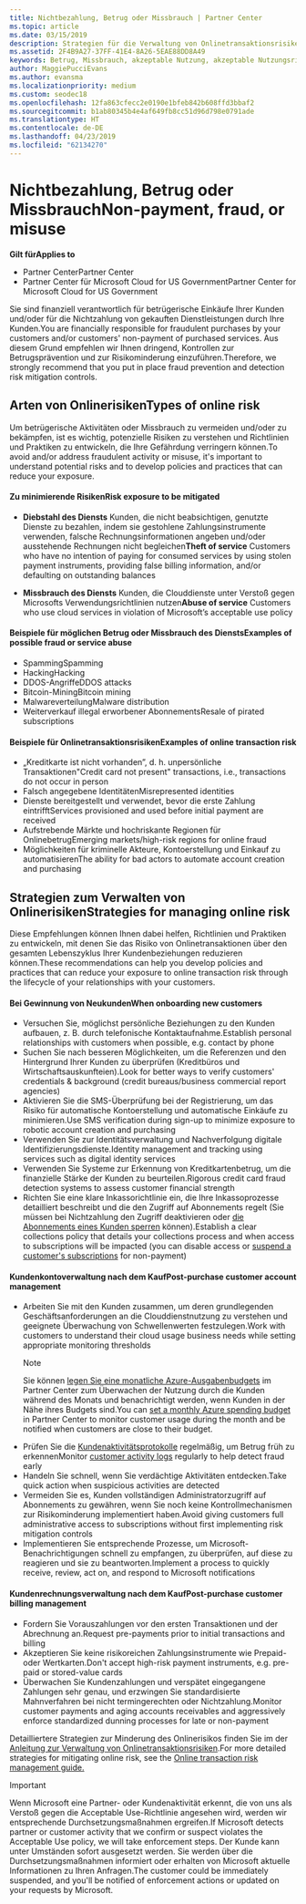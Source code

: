```yaml
---
title: Nichtbezahlung, Betrug oder Missbrauch | Partner Center
ms.topic: article
ms.date: 03/15/2019
description: Strategien für die Verwaltung von Onlinetransaktionsrisiken, einschließlich der Nichtzahlung von Waren und Dienstleistungen durch den Kunden sowie betrügerische Aktivitäten oder Missbrauch.
ms.assetid: 2F4B9A27-37FF-41E4-8A26-5EAE88DD8A49
keywords: Betrug, Missbrauch, akzeptable Nutzung, akzeptable Nutzungsrichtlinien, Nichtzahlung, Zahlung durch den Kunden, Onlinerisiko, Diebstahl von Diensten, Dienstmissbrauch, Anhalten eines Abonnements,
author: MaggiePucciEvans
ms.author: evansma
ms.localizationpriority: medium
ms.custom: seodec18
ms.openlocfilehash: 12fa863cfecc2e0190e1bfeb842b608ffd3bbaf2
ms.sourcegitcommit: b1ab80345b4e4af649fb8cc51d96d798e0791ade
ms.translationtype: HT
ms.contentlocale: de-DE
ms.lasthandoff: 04/23/2019
ms.locfileid: "62134270"
---
```

# <a name="non-payment-fraud-or-misuse"></a><span data-ttu-id="b7333-104">Nichtbezahlung, Betrug oder Missbrauch</span><span class="sxs-lookup"><span data-stu-id="b7333-104">Non-payment, fraud, or misuse</span></span>

<span data-ttu-id="b7333-105">**Gilt für**</span><span class="sxs-lookup"><span data-stu-id="b7333-105">**Applies to**</span></span>

-  <span data-ttu-id="b7333-106">Partner Center</span><span class="sxs-lookup"><span data-stu-id="b7333-106">Partner Center</span></span>
-  <span data-ttu-id="b7333-107">Partner Center für Microsoft Cloud for US Government</span><span class="sxs-lookup"><span data-stu-id="b7333-107">Partner Center for Microsoft Cloud for US Government</span></span>



<span data-ttu-id="b7333-108">Sie sind finanziell verantwortlich für betrügerische Einkäufe Ihrer Kunden und/oder für die Nichtzahlung von gekauften Dienstleistungen durch Ihre Kunden.</span><span class="sxs-lookup"><span data-stu-id="b7333-108">You are financially responsible for fraudulent purchases by your customers and/or customers' non-payment of purchased services.</span></span> <span data-ttu-id="b7333-109">Aus diesem Grund empfehlen wir Ihnen dringend, Kontrollen zur Betrugsprävention und zur Risikominderung einzuführen.</span><span class="sxs-lookup"><span data-stu-id="b7333-109">Therefore, we strongly recommend that you put in place fraud prevention and detection risk mitigation controls.</span></span>

## <a name="types-of-online-risk"></a><span data-ttu-id="b7333-110">Arten von Onlinerisiken</span><span class="sxs-lookup"><span data-stu-id="b7333-110">Types of online risk</span></span>

<span data-ttu-id="b7333-111">Um betrügerische Aktivitäten oder Missbrauch zu vermeiden und/oder zu bekämpfen, ist es wichtig, potenzielle Risiken zu verstehen und Richtlinien und Praktiken zu entwickeln, die Ihre Gefährdung verringern können.</span><span class="sxs-lookup"><span data-stu-id="b7333-111">To avoid and/or address fraudulent activity or misuse, it's important to understand potential risks and to develop policies and practices that can reduce your exposure.</span></span>

#### <a name="risk-exposure-to-be-mitigated"></a><span data-ttu-id="b7333-112">Zu minimierende Risiken</span><span class="sxs-lookup"><span data-stu-id="b7333-112">Risk exposure to be mitigated</span></span>

- <span data-ttu-id="b7333-113">**Diebstahl des Diensts** Kunden, die nicht beabsichtigen, genutzte Dienste zu bezahlen, indem sie gestohlene Zahlungsinstrumente verwenden, falsche Rechnungsinformationen angeben und/oder ausstehende Rechnungen nicht begleichen</span><span class="sxs-lookup"><span data-stu-id="b7333-113">**Theft of service** Customers who have no intention of paying for consumed services by using stolen payment instruments, providing false billing information, and/or defaulting on outstanding balances</span></span>

- <span data-ttu-id="b7333-114">**Missbrauch des Diensts** Kunden, die Clouddienste unter Verstoß gegen Microsofts Verwendungsrichtlinien nutzen</span><span class="sxs-lookup"><span data-stu-id="b7333-114">**Abuse of service** Customers who use cloud services in violation of Microsoft’s acceptable use policy</span></span>

#### <a name="examples-of-possible-fraud-or-service-abuse"></a><span data-ttu-id="b7333-115">Beispiele für möglichen Betrug oder Missbrauch des Diensts</span><span class="sxs-lookup"><span data-stu-id="b7333-115">Examples of possible fraud or service abuse</span></span>
- <span data-ttu-id="b7333-116">Spamming</span><span class="sxs-lookup"><span data-stu-id="b7333-116">Spamming</span></span>
- <span data-ttu-id="b7333-117">Hacking</span><span class="sxs-lookup"><span data-stu-id="b7333-117">Hacking</span></span>
- <span data-ttu-id="b7333-118">DDOS-Angriffe</span><span class="sxs-lookup"><span data-stu-id="b7333-118">DDOS attacks</span></span>
- <span data-ttu-id="b7333-119">Bitcoin-Mining</span><span class="sxs-lookup"><span data-stu-id="b7333-119">Bitcoin mining</span></span>
- <span data-ttu-id="b7333-120">Malwareverteilung</span><span class="sxs-lookup"><span data-stu-id="b7333-120">Malware distribution</span></span>
- <span data-ttu-id="b7333-121">Weiterverkauf illegal erworbener Abonnements</span><span class="sxs-lookup"><span data-stu-id="b7333-121">Resale of pirated subscriptions</span></span> 

#### <a name="examples-of-online-transaction-risk"></a><span data-ttu-id="b7333-122">Beispiele für Onlinetransaktionsrisiken</span><span class="sxs-lookup"><span data-stu-id="b7333-122">Examples of online transaction risk</span></span>
- <span data-ttu-id="b7333-123">„Kreditkarte ist nicht vorhanden”, d. h. unpersönliche Transaktionen</span><span class="sxs-lookup"><span data-stu-id="b7333-123">"Credit card not present" transactions, i.e., transactions do not occur in person</span></span>
- <span data-ttu-id="b7333-124">Falsch angegebene Identitäten</span><span class="sxs-lookup"><span data-stu-id="b7333-124">Misrepresented identities</span></span>
- <span data-ttu-id="b7333-125">Dienste bereitgestellt und verwendet, bevor die erste Zahlung eintrifft</span><span class="sxs-lookup"><span data-stu-id="b7333-125">Services provisioned and used before initial payment are received</span></span>
- <span data-ttu-id="b7333-126">Aufstrebende Märkte und hochriskante Regionen für Onlinebetrug</span><span class="sxs-lookup"><span data-stu-id="b7333-126">Emerging markets/high-risk regions for online fraud</span></span>
- <span data-ttu-id="b7333-127">Möglichkeiten für kriminelle Akteure, Kontoerstellung und Einkauf zu automatisieren</span><span class="sxs-lookup"><span data-stu-id="b7333-127">The ability for bad actors to automate account creation and purchasing</span></span>

## <a name="strategies-for-managing-online-risk"></a><span data-ttu-id="b7333-128">Strategien zum Verwalten von Onlinerisiken</span><span class="sxs-lookup"><span data-stu-id="b7333-128">Strategies for managing online risk</span></span>

<span data-ttu-id="b7333-129">Diese Empfehlungen können Ihnen dabei helfen, Richtlinien und Praktiken zu entwickeln, mit denen Sie das Risiko von Onlinetransaktionen über den gesamten Lebenszyklus Ihrer Kundenbeziehungen reduzieren können.</span><span class="sxs-lookup"><span data-stu-id="b7333-129">These recommendations can help you develop policies and practices that can reduce your exposure to online transaction risk through the lifecycle of your relationships with your customers.</span></span>  

#### <a name="when-onboarding-new-customers"></a><span data-ttu-id="b7333-130">Bei Gewinnung von Neukunden</span><span class="sxs-lookup"><span data-stu-id="b7333-130">When onboarding new customers</span></span>
- <span data-ttu-id="b7333-131">Versuchen Sie, möglichst persönliche Beziehungen zu den Kunden aufbauen, z. B. durch telefonische Kontaktaufnahme.</span><span class="sxs-lookup"><span data-stu-id="b7333-131">Establish personal relationships with customers when possible, e.g. contact by phone</span></span>
- <span data-ttu-id="b7333-132">Suchen Sie nach besseren Möglichkeiten, um die Referenzen und den Hintergrund Ihrer Kunden zu überprüfen (Kreditbüros und Wirtschaftsauskunfteien).</span><span class="sxs-lookup"><span data-stu-id="b7333-132">Look for better ways to verify customers' credentials & background (credit bureaus/business commercial report agencies)</span></span> 
- <span data-ttu-id="b7333-133">Aktivieren Sie die SMS-Überprüfung bei der Registrierung, um das Risiko für automatische Kontoerstellung und automatische Einkäufe zu minimieren.</span><span class="sxs-lookup"><span data-stu-id="b7333-133">Use SMS verification during sign-up to minimize exposure to robotic account creation and purchasing</span></span>
- <span data-ttu-id="b7333-134">Verwenden Sie zur Identitätsverwaltung und Nachverfolgung digitale Identifizierungsdienste.</span><span class="sxs-lookup"><span data-stu-id="b7333-134">Identity management and tracking using services such as digital identity services</span></span>
- <span data-ttu-id="b7333-135">Verwenden Sie Systeme zur Erkennung von Kreditkartenbetrug, um die finanzielle Stärke der Kunden zu beurteilen.</span><span class="sxs-lookup"><span data-stu-id="b7333-135">Rigorous credit card fraud detection systems to assess customer financial strength</span></span>
- <span data-ttu-id="b7333-136">Richten Sie eine klare Inkassorichtlinie ein, die Ihre Inkassoprozesse detailliert beschreibt und die den Zugriff auf Abonnements regelt (Sie müssen bei Nichtzahlung den Zugriff deaktivieren oder [die Abonnements eines Kunden sperren](suspend-a-subscription.md) können).</span><span class="sxs-lookup"><span data-stu-id="b7333-136">Establish a clear collections policy that details your collections process and when access to subscriptions will be impacted (you can disable access or [suspend a customer's subscriptions](suspend-a-subscription.md) for non-payment)</span></span>

#### <a name="post-purchase-customer-account-management"></a><span data-ttu-id="b7333-137">Kundenkontoverwaltung nach dem Kauf</span><span class="sxs-lookup"><span data-stu-id="b7333-137">Post-purchase customer account management</span></span>
- <span data-ttu-id="b7333-138">Arbeiten Sie mit den Kunden zusammen, um deren grundlegenden Geschäftsanforderungen an die Clouddienstnutzung zu verstehen und geeignete Überwachung von Schwellenwerten festzulegen.</span><span class="sxs-lookup"><span data-stu-id="b7333-138">Work with customers to understand their cloud usage business needs while setting appropriate monitoring thresholds</span></span>
    > [!NOTE]  
    >  <span data-ttu-id="b7333-139">Sie können [legen Sie eine monatliche Azure-Ausgabenbudgets](set-an-azure-spending-budget-for-your-customers.md) im Partner Center zum Überwachen der Nutzung durch die Kunden während des Monats und benachrichtigt werden, wenn Kunden in der Nähe ihres Budgets sind.</span><span class="sxs-lookup"><span data-stu-id="b7333-139">You can [set a monthly Azure spending budget](set-an-azure-spending-budget-for-your-customers.md) in Partner Center to monitor customer usage during the month and be notified when customers are close to their budget.</span></span>
- <span data-ttu-id="b7333-140">Prüfen Sie die [Kundenaktivitätsprotokolle](activity-logs.md) regelmäßig, um Betrug früh zu erkennen</span><span class="sxs-lookup"><span data-stu-id="b7333-140">Monitor [customer activity logs](activity-logs.md) regularly to help detect fraud early</span></span>
- <span data-ttu-id="b7333-141">Handeln Sie schnell, wenn Sie verdächtige Aktivitäten entdecken.</span><span class="sxs-lookup"><span data-stu-id="b7333-141">Take quick action when suspicious activities are detected</span></span>
- <span data-ttu-id="b7333-142">Vermeiden Sie es, Kunden vollständigen Administratorzugriff auf Abonnements zu gewähren, wenn Sie noch keine Kontrollmechanismen zur Risikominderung implementiert haben.</span><span class="sxs-lookup"><span data-stu-id="b7333-142">Avoid giving customers full administrative access to subscriptions without first implementing risk mitigation controls</span></span>
- <span data-ttu-id="b7333-143">Implementieren Sie entsprechende Prozesse, um Microsoft-Benachrichtigungen schnell zu empfangen, zu überprüfen, auf diese zu reagieren und sie zu beantworten.</span><span class="sxs-lookup"><span data-stu-id="b7333-143">Implement a process to quickly receive, review, act on, and respond to Microsoft notifications</span></span>

#### <a name="post-purchase-customer-billing-management"></a><span data-ttu-id="b7333-144">Kundenrechnungsverwaltung nach dem Kauf</span><span class="sxs-lookup"><span data-stu-id="b7333-144">Post-purchase customer billing management</span></span>
- <span data-ttu-id="b7333-145">Fordern Sie Vorauszahlungen vor den ersten Transaktionen und der Abrechnung an.</span><span class="sxs-lookup"><span data-stu-id="b7333-145">Request pre-payments prior to initial transactions and billing</span></span> 
- <span data-ttu-id="b7333-146">Akzeptieren Sie keine risikoreichen Zahlungsinstrumente wie Prepaid- oder Wertkarten.</span><span class="sxs-lookup"><span data-stu-id="b7333-146">Don't accept high-risk payment instruments, e.g. pre-paid or stored-value cards</span></span>
- <span data-ttu-id="b7333-147">Überwachen Sie Kundenzahlungen und verspätet eingegangene Zahlungen sehr genau, und erzwingen Sie standardisierte Mahnverfahren bei nicht termingerechten oder Nichtzahlung.</span><span class="sxs-lookup"><span data-stu-id="b7333-147">Monitor customer payments and aging accounts receivables and aggressively enforce standardized dunning processes for late or non-payment</span></span>

<span data-ttu-id="b7333-148">Detailliertere Strategien zur Minderung des Onlinerisikos finden Sie im der [Anleitung zur Verwaltung von Onlinetransaktionsrisiken](https://assets.windowsphone.com/7d885238-e13b-4f10-a682-3d5adacd2859/CSP-PartnerRiskGuide-APSFinal_InvariantCulture_Default.zip).</span><span class="sxs-lookup"><span data-stu-id="b7333-148">For more detailed strategies for mitigating online risk, see the [Online transaction risk management guide.](https://assets.windowsphone.com/7d885238-e13b-4f10-a682-3d5adacd2859/CSP-PartnerRiskGuide-APSFinal_InvariantCulture_Default.zip)</span></span>

> [!IMPORTANT]  
> <span data-ttu-id="b7333-149">Wenn Microsoft eine Partner- oder Kundenaktivität erkennt, die von uns als Verstoß gegen die Acceptable Use-Richtlinie angesehen wird, werden wir entsprechende Durchsetzungsmaßnahmen ergreifen.</span><span class="sxs-lookup"><span data-stu-id="b7333-149">If Microsoft detects partner or customer activity that we confirm or suspect violates the Acceptable Use policy, we will take enforcement steps.</span></span> <span data-ttu-id="b7333-150">Der Kunde kann unter Umständen sofort ausgesetzt werden. Sie werden über die Durchsetzungsmaßnahmen informiert oder erhalten von Microsoft aktuelle Informationen zu Ihren Anfragen.</span><span class="sxs-lookup"><span data-stu-id="b7333-150">The customer could be immediately suspended, and you'll be notified of enforcement actions or updated on your requests by Microsoft.</span></span>

 

 



